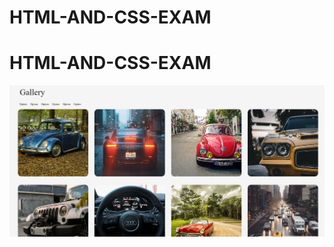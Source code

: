 # HTML-AND-CSS-EXAM

<h1>HTML-AND-CSS-EXAM</h1>

<a href="[https://github.com/Dhiraj-1418/Chess/tree/main/Chessboard%20with%20icon](https://github.com/Dhiraj-1418/HTML-AND-CSS-EXAM/tree/main/Html%20and%20css%20exam)"><img src="1.png"></a>
